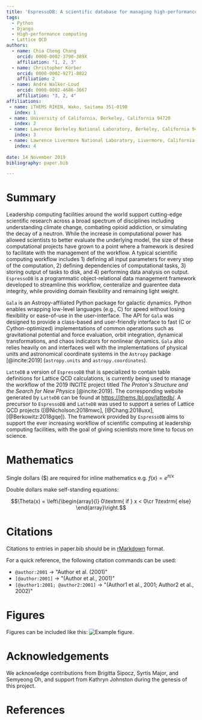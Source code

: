 ```yaml
---
title: 'EspressoDB: A scientific database for managing high-performance computing workflow'
tags:
  - Python
  - Django
  - High-performance computing
  - Lattice QCD
authors:
  - name: Chia Cheng Chang
    orcid: 0000-0002-3790-309X
    affiliation: "1, 2, 3"
  - name: Christopher Körber
    orcid: 0000-0002-9271-8022
    affiliation: 2
  - name: André Walker-Loud
    orcid: 0000-0002-4686-3667
    affiliation: "3, 2, 4"
affiliations:
 - name: iTHEMS RIKEN, Wako, Saitama 351-0198 
   index: 1
 - name: University of California, Berkeley, California 94720
   index: 2
 - name: Lawrence Berkeley National Laboratory, Berkeley, California 94720
   index: 3
 - name: Lawrence Livermore National Laboratory, Livermore, California 94550
   index: 4
 
date: 14 November 2019
bibliography: paper.bib

---
```


# Summary

Leadership computing facilities around the world support cutting-edge scientific
research across a broad spectrum of disciplines including understanding climate
change, combating opioid addiction, or simulating the decay of a neutron. While the
increase in computational power has allowed scientists to better evaluate the
underlying model, the size of these computational projects have grown to a point where
a framework is desired to facilitate with the management of the workflow. A typical
scientific computing workflow includes 1) defining all input parameters for every step
of the computation, 2) defining dependencies of computational tasks, 3) storing output
of tasks to disk, and 4) performing data analysis on output. ``EspressoDB`` is a
programmatic object-relational data management framework developed
to streamline this workflow, centeralize and guarentee data integrity, while providing
domain flexibility and remaining light weight.

``Gala`` is an Astropy-affiliated Python package for galactic dynamics. Python
enables wrapping low-level languages (e.g., C) for speed without losing
flexibility or ease-of-use in the user-interface. The API for ``Gala`` was
designed to provide a class-based and user-friendly interface to fast (C or
Cython-optimized) implementations of common operations such as gravitational
potential and force evaluation, orbit integration, dynamical transformations,
and chaos indicators for nonlinear dynamics. ``Gala`` also relies heavily on and
interfaces well with the implementations of physical units and astronomical
coordinate systems in the ``Astropy`` package [@incite:2019] (``astropy.units`` and
``astropy.coordinates``).

``LatteDB`` a version of ``EspressoDB`` that is specialized to contain table definitions
for Lattice QCD calculations, is currently being used to manage the workflow of the 2019
INCITE project titled *The Proton's Structure and the Search for New Physics* [@incite:2019].
The corresponding website generated by ``LatteDB`` can be found at https://ithems.lbl.gov/lattedb/.
A precursor to ``EspressoDB`` and ``LatteDB`` was used to support a series of Lattice QCD projects
([@Nicholson:2018mwc], [@Chang:2018uxx], [@Berkowitz:2018gqe]). The framework provided by
``EspressoDB`` aims to support the ever increasing workflow of scientific computing at leadership
computing facilities, with the goal of giving scientists more time to focus on science.

# Mathematics

Single dollars ($) are required for inline mathematics e.g. $f(x) = e^{\pi/x}$

Double dollars make self-standing equations:

$$\Theta(x) = \left\{\begin{array}{l}
0\textrm{ if } x < 0\cr
1\textrm{ else}
\end{array}\right.$$


# Citations

Citations to entries in paper.bib should be in
[rMarkdown](http://rmarkdown.rstudio.com/authoring_bibliographies_and_citations.html)
format.

For a quick reference, the following citation commands can be used:
- `@author:2001`  ->  "Author et al. (2001)"
- `[@author:2001]` -> "(Author et al., 2001)"
- `[@author1:2001; @author2:2001]` -> "(Author1 et al., 2001; Author2 et al., 2002)"

# Figures

Figures can be included like this: ![Example figure.](figure.png)

# Acknowledgements

We acknowledge contributions from Brigitta Sipocz, Syrtis Major, and Semyeong
Oh, and support from Kathryn Johnston during the genesis of this project.

# References